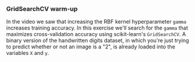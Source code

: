 ### GridSearchCV warm-up

In the video we saw that increasing the RBF kernel hyperparameter `gamma` increases training accuracy. In this exercise we'll search for the `gamma` that maximizes cross-validation accuracy using scikit-learn's `GridSearchCV`. A binary version of the handwritten digits dataset, in which you're just trying to predict whether or not an image is a "2", is already loaded into the variables `X` and `y`.
